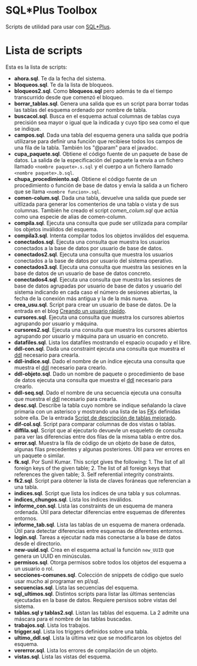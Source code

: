 SQL*Plus Toolbox
=================
Scripts de utilidad para usar con [SQL*Plus](http://es.wikipedia.org/wiki/SQL*Plus).

# Lista de scripts
Esta es la lista de scripts:

- **ahora.sql**. Te da la fecha del sistema.
- **bloqueos.sql**. Te da la lista de bloqueos.
- **bloqueos2.sql**. Como **bloqueos.sql** pero además te da el tiempo transcurrido desde que comenzó el bloqueo.
- **borrar_tablas.sql**. Genera una salida que es un script para borrar todas las tablas del esquema ordenado por nombre de tabla.
- **buscacol.sql**. Busca en el esquema actual columnas de tablas cuya precisión sea mayor o igual que la indicada y cuyo tipo sea como el que se indique.
- **campos.sql**. Dada una tabla del esquema genera una salida que podría utilizarse para definir una función que recibiese todos los campos de una fila de la tabla. También los "@param" para el javadoc.
- **cupa_paquete.sql**. Obtiene el código fuente de un paquete de base de datos. La salida de la especificación del paquete la envía a un fichero llamado `<nombre paquete>.s.sql` y el cuerpo a un fichero llamado `<nombre paquete>.b.sql`.
- **chupa_procedimiento.sql**. Obtiene el código fuente de un procedimiento o función de base de datos y envía la salida a un fichero que se llama `<nombre funcion>.sql`.
- **comen-colum.sql**. Dada una tabla, devuelve una salida que puede ser uitlizada para generar los comenterios de una tabla o vista y de sus columnas. También he creado el script _comen_colum.sql_ que actúa como una especie de alias de comen-column.
- **compila.sql**. Ejecuta una consulta que pude ser utilizada para compilar los objetos inválidos del esquema.
- **compila3.sql**. Intenta compilar todos los objetos inválidos del esquema.
- **conectados.sql**. Ejecuta una consulta que muestra los usuarios conectados a la base de datos por usuario de base de datos.
- **conectados2.sql**. Ejecuta una consulta que muestra los usuarios conectados a la base de datos por usuario del sistema operativo.
- **conectados3.sql**. Ejecuta una consulta que muestra las sesiones en la base de datos de un usuario de base de datos concreto.
- **conectados4.sql**. Ejecuta una consulta que muestra las sesiones de base de datos agrupadas por usuario de base de datos y usuario del sistema indicando en cada caso el número de sesiones abiertas, la fecha de la conexión más antigua y la de la más nueva.
- **crea_usu.sql**. Script para crear un usuario de base de datos. De la entrada en el blog [Creando un usuario rápido](https://tsoracle.wordpress.com/2004/06/19/creando-un-usuario-rpido/).
- **cursores.sql**. Ejecuta una consulta que muestra los cursores abiertos agrupando por usuario y máquina.
- **cursores2.sql**. Ejecuta una consulta que muestra los cursores abiertos agrupando por usuario y máquina para un usuario en concreto.
- **datafiles.sql**. Lista los datafiles mostrando el espacio ocupado y el libre.
- **ddl-con.sql**. Dada una constraint ejecuta una consulta que muestra el [ddl](http://es.wikipedia.org/wiki/Lenguaje_de_definici%C3%B3n_de_datos) necesario para crearla.
- **ddl-indice.sql**. Dado el nombre de un índice ejecuta una consulta que muestra el [ddl](http://es.wikipedia.org/wiki/Lenguaje_de_definici%C3%B3n_de_datos) necesario para crearlo.
- **ddl-objeto.sql**. Dado un nombre de paquete o procedimiento de base de datos ejecuta una consulta que muestra el [ddl](http://es.wikipedia.org/wiki/Lenguaje_de_definici%C3%B3n_de_datos) necesario para crearlo.
- **ddl-seq.sql**. Dado el nombre de una secuencia ejecuta una consulta que muestra el [ddl](http://es.wikipedia.org/wiki/Lenguaje_de_definici%C3%B3n_de_datos) necesario para crearla.
- **desc.sql**. Describe la tabla cuyo nombre se indique señalando la clave primaria con un asterisco y mostrando una lista de las [FK](http://es.wikipedia.org/wiki/Clave_for%C3%A1nea)s definidas sobre ella. De la entrada [Script de descripción de tablas mejorado](https://tsoracle.wordpress.com/2007/07/21/script-de-descripcion-de-tablas-mejorado/).
- **dif-col.sql**. Script para comparar columnas de dos vistas o tablas.
- **diffila.sql**. Script que al ejecutarlo devuevle un esqueleto de consulta para ver las diferencias entre dos filas de la misma tabla o entre dos.
- **error.sql**. Muestra la fila de código de un objeto de base de datos, algunas filas precedentes y algunas posteriores. Útil para ver errores en un paquete o similar.
- **fk.sql**. Por Sunil Kumar. This script gives the following: 1. The list of all foreign keys of the given table; 2. The list of all foreign keys that references the given table; 3. Self referential integrity constraints.
- **fk2.sql**. Script para obtener la lista de claves foráneas que referencian a una tabla.
- **indices.sql**. Script que lista los índices de una tabla y sus columnas.
- **indices_chungos.sql**. Lista los índices inválidos.
- **informe_con.sql**. Lista las constraints de un esquema de manera ordenada. Útil para detectar diferencias entre esquemas de diferentes entornos.
- **informe_tab.sql**. Lista las tablas de un esquema de manera ordenada. Útil para detectar diferencias entre esquemas de diferentes entornos.
- **login.sql**. Tareas a ejecutar nada más conectarse a la base de datos desde el directorio.
- **new-uuid.sql**. Crea en el esquema actual la función `new_UUID` que genera un UUID en minúsculas.
- **permisos.sql**. Otorga permisos sobre todos los objetos del esquema a un usuario o rol.
- **secciones-comunes.sql**. Colección de snippets de código que suelo usar mucho al programar en pl/sql.
- **secuencias.sql**. Lista las secuencias del esquema.
- **sql_ultimos.sql**. Distintos scripts para listar las últimas sentencias ejecutadas en la base de datos. Requiere persisos sobre vistas del sistema.
- **tablas.sql y tablas2.sql**. Listan las tablas del esquema. La 2 admite una máscara para el nombre de las tablas buscadas.
- **trabajos.sql**. Lista los trabajos.
- **trigger.sql**. Lista los triggers definidos sobre una tabla.
- **ultimo_ddl.sql**. Lista la última vez que se modificaron los objetos del esquema.
- **vererror.sql**. Lista los errores de compilación de un objeto.
- **vistas.sql**. Lista las vistas del esquema.

